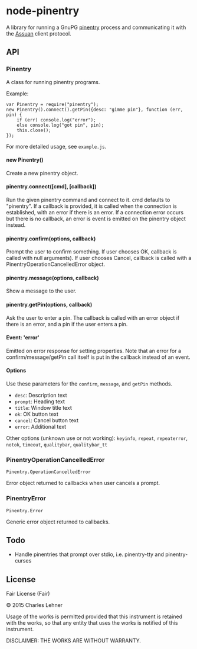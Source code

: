 # node-pinentry

A library for running a GnuPG [pinentry][] process and communicating it with
the [Assuan][] client protocol.

[pinentry]: https://www.gnupg.org/related_software/pinentry/index.en.html
[Assuan]: http://www.gnupg.org/documentation/manuals/assuan/

## API

### Pinentry

A class for running pinentry programs.

Example:

```
var Pinentry = require("pinentry");
new Pinentry().connect().getPin({desc: "gimme pin"}, function (err, pin) {
	if (err) console.log("error");
	else console.log("got pin", pin);
	this.close();
});
```

For more detailed usage, see `example.js`.

#### new Pinentry()
Create a new pinentry object.

#### pinentry.connect([cmd], [callback])
Run the given pinentry command and connect to it. cmd defaults to "pinentry".
If a callback is provided, it is called when the connection is established,
with an error if there is an error. If a connection error occurs but there is
no callback, an error is event is emitted on the pinentry object instead.

#### pinentry.confirm(options, callback)
Prompt the user to confirm something. If user chooses OK, callback is called
with null arguments). If user chooses Cancel, callback is called with a
PinentryOperationCancelledError object.

#### pinentry.message(options, callback)
Show a message to the user.

#### pinentry.getPin(options, callback)
Ask the user to enter a pin. The callback is called with an error object if
there is an error, and a pin if the user enters a pin.

#### Event: 'error'
Emitted on error response for setting properties. Note that an error for a
confirm/message/getPin call itself is put in the callback instead of an event.

#### Options

Use these parameters for the `confirm`, `message`, and `getPin` methods.

 - `desc`: Description text
 - `prompt`: Heading text
 - `title`: Window title text
 - `ok`: OK button text
 - `cancel`: Cancel button text
 - `error`: Additional text

Other options (unknown use or not working):
`keyinfo`, `repeat`, `repeaterror`, `notok`, `timeout`, `qualitybar`,
`qualitybar_tt`

### PinentryOperationCancelledError

`Pinentry.OperationCancelledError`

Error object returned to callbacks when user cancels a prompt.

### PinentryError

`Pinentry.Error`

Generic error object returned to callbacks.

## Todo

- Handle pinentries that prompt over stdio,
  i.e. pinentry-tty and pinentry-curses

## License

Fair License (Fair)

© 2015 Charles Lehner

Usage of the works is permitted provided that this instrument is retained with
the works, so that any entity that uses the works is notified of this
instrument.

DISCLAIMER: THE WORKS ARE WITHOUT WARRANTY.
